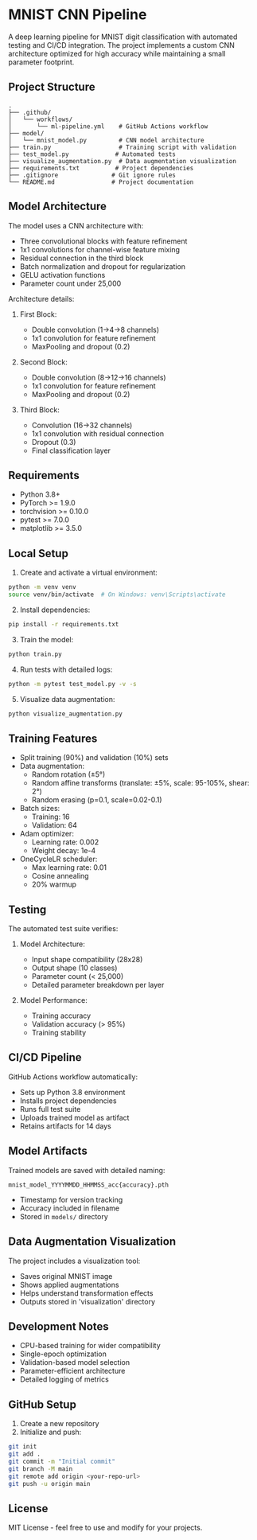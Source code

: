 # MNIST CNN Pipeline

A deep learning pipeline for MNIST digit classification with automated testing and CI/CD integration. The project implements a custom CNN architecture optimized for high accuracy while maintaining a small parameter footprint.

## Project Structure 

```
.
├── .github/
│   └── workflows/
│       └── ml-pipeline.yml    # GitHub Actions workflow
├── model/
│   └── mnist_model.py         # CNN model architecture
├── train.py                   # Training script with validation
├── test_model.py             # Automated tests
├── visualize_augmentation.py  # Data augmentation visualization
├── requirements.txt          # Project dependencies
├── .gitignore               # Git ignore rules
└── README.md                # Project documentation
```

## Model Architecture

The model uses a CNN architecture with:
- Three convolutional blocks with feature refinement
- 1x1 convolutions for channel-wise feature mixing
- Residual connection in the third block
- Batch normalization and dropout for regularization
- GELU activation functions
- Parameter count under 25,000

Architecture details:
1. First Block:
   - Double convolution (1→4→8 channels)
   - 1x1 convolution for feature refinement
   - MaxPooling and dropout (0.2)

2. Second Block:
   - Double convolution (8→12→16 channels)
   - 1x1 convolution for feature refinement
   - MaxPooling and dropout (0.2)

3. Third Block:
   - Convolution (16→32 channels)
   - 1x1 convolution with residual connection
   - Dropout (0.3)
   - Final classification layer

## Requirements

- Python 3.8+
- PyTorch >= 1.9.0
- torchvision >= 0.10.0
- pytest >= 7.0.0
- matplotlib >= 3.5.0

## Local Setup

1. Create and activate a virtual environment:
```bash
python -m venv venv
source venv/bin/activate  # On Windows: venv\Scripts\activate
```

2. Install dependencies:
```bash
pip install -r requirements.txt
```

3. Train the model:
```bash
python train.py
```

4. Run tests with detailed logs:
```bash
python -m pytest test_model.py -v -s
```

5. Visualize data augmentation:
```bash
python visualize_augmentation.py
```

## Training Features

- Split training (90%) and validation (10%) sets
- Data augmentation:
  - Random rotation (±5°)
  - Random affine transforms (translate: ±5%, scale: 95-105%, shear: 2°)
  - Random erasing (p=0.1, scale=0.02-0.1)
- Batch sizes:
  - Training: 16
  - Validation: 64
- Adam optimizer:
  - Learning rate: 0.002
  - Weight decay: 1e-4
- OneCycleLR scheduler:
  - Max learning rate: 0.01
  - Cosine annealing
  - 20% warmup

## Testing

The automated test suite verifies:
1. Model Architecture:
   - Input shape compatibility (28x28)
   - Output shape (10 classes)
   - Parameter count (< 25,000)
   - Detailed parameter breakdown per layer

2. Model Performance:
   - Training accuracy
   - Validation accuracy (> 95%)
   - Training stability

## CI/CD Pipeline

GitHub Actions workflow automatically:
- Sets up Python 3.8 environment
- Installs project dependencies
- Runs full test suite
- Uploads trained model as artifact
- Retains artifacts for 14 days

## Model Artifacts

Trained models are saved with detailed naming:
```
mnist_model_YYYYMMDD_HHMMSS_acc{accuracy}.pth
```
- Timestamp for version tracking
- Accuracy included in filename
- Stored in `models/` directory

## Data Augmentation Visualization

The project includes a visualization tool:
- Saves original MNIST image
- Shows applied augmentations
- Helps understand transformation effects
- Outputs stored in 'visualization' directory

## Development Notes

- CPU-based training for wider compatibility
- Single-epoch optimization
- Validation-based model selection
- Parameter-efficient architecture
- Detailed logging of metrics

## GitHub Setup

1. Create a new repository
2. Initialize and push:
```bash
git init
git add .
git commit -m "Initial commit"
git branch -M main
git remote add origin <your-repo-url>
git push -u origin main
```

## License

MIT License - feel free to use and modify for your projects.
